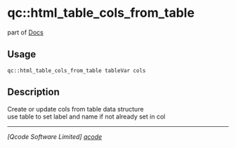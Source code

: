 qc::html_table_cols_from_table
==============================

part of [Docs](.)

Usage
-----
`qc::html_table_cols_from_table tableVar cols`

Description
-----------
Create or update cols from table data structure<br/>use table to set label and name if not already set in col

----------------------------------
*[Qcode Software Limited] [qcode]*

[qcode]: http://www.qcode.co.uk "Qcode Software"